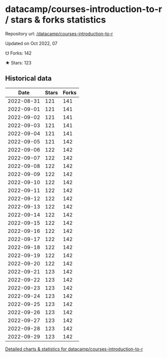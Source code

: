# datacamp/courses-introduction-to-r / stars & forks statistics

Repository url: [/datacamp/courses-introduction-to-r](https://github.com/datacamp/courses-introduction-to-r)

Updated on Oct 2022, 07

☋ Forks: 142

★ Stars: 123

## Historical data
| Date | Stars | Forks |
|------|-------|-------|
| 2022-08-31 | 121 | 141 | 
| 2022-09-01 | 121 | 141 | 
| 2022-09-02 | 121 | 141 | 
| 2022-09-03 | 121 | 141 | 
| 2022-09-04 | 121 | 141 | 
| 2022-09-05 | 121 | 142 | 
| 2022-09-06 | 122 | 142 | 
| 2022-09-07 | 122 | 142 | 
| 2022-09-08 | 122 | 142 | 
| 2022-09-09 | 122 | 142 | 
| 2022-09-10 | 122 | 142 | 
| 2022-09-11 | 122 | 142 | 
| 2022-09-12 | 122 | 142 | 
| 2022-09-13 | 122 | 142 | 
| 2022-09-14 | 122 | 142 | 
| 2022-09-15 | 122 | 142 | 
| 2022-09-16 | 122 | 142 | 
| 2022-09-17 | 122 | 142 | 
| 2022-09-18 | 122 | 142 | 
| 2022-09-19 | 122 | 142 | 
| 2022-09-20 | 122 | 142 | 
| 2022-09-21 | 123 | 142 | 
| 2022-09-22 | 123 | 142 | 
| 2022-09-23 | 123 | 142 | 
| 2022-09-24 | 123 | 142 | 
| 2022-09-25 | 123 | 142 | 
| 2022-09-26 | 123 | 142 | 
| 2022-09-27 | 123 | 142 | 
| 2022-09-28 | 123 | 142 | 
| 2022-09-29 | 123 | 142 | 


[Detailed charts & statistics for datacamp/courses-introduction-to-r](https://reviewgithub.com/rep/datacamp/courses-introduction-to-r)

